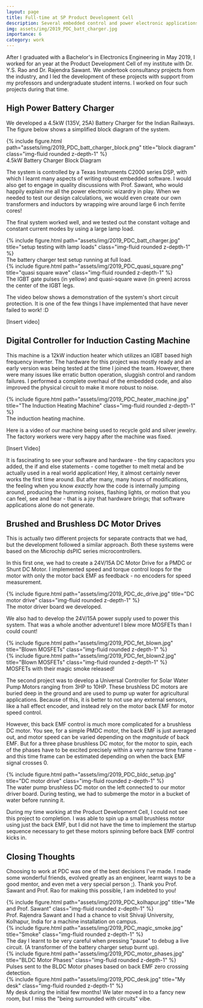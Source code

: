 ```yaml
---
layout: page
title: Full-time at SP Product Development Cell
description: Several embedded control and power electronic applications developed.
img: assets/img/2019_PDC_batt_charger.jpg
importance: 6
category: work
---
```


After I graduated with a Bachelor's in Electronics Engineering in May 2019, I worked for an year at the Product Development Cell of my institute with Dr. Y.S. Rao and Dr. Rajendra Sawant. We undertook consultancy projects from the industry, and I led the development of these projects with support from my professors and undergraduate student interns. I worked on four such projects during that time.

## High Power Battery Charger

We developed a 4.5kW (135V, 25A) Battery Charger for the Indian Railways. The figure below shows a simplified block diagram of the system.

<div class="row">
    <div class="col-sm mt-3 mt-md-0">
        {% include figure.html path="assets/img/2019_PDC_batt_charger_block.png" title="block diagram" class="img-fluid rounded z-depth-1" %}
    </div>
</div>
<div class="caption">
    4.5kW Battery Charger Block Diagram
</div>


The system is controlled by a Texas Instruments C2000 series DSP, with which I learnt many aspects of writing robust embedded software. I would also get to engage in quality discussions with Prof. Sawant, who would happily explain me all the power electronic wizardry in play. When we needed to test our design calculations, we would even create our own transformers and inductors by wrapping wire around large 6 inch ferrite cores!

The final system worked well, and we tested out the constant voltage and constant current modes by using a large lamp load. 

<div class="row">
    <div class="col-sm mt-3 mt-md-0">
        {% include figure.html path="assets/img/2019_PDC_batt_charger.jpg" title="setup testing with lamp loads" class="img-fluid rounded z-depth-1" %}
    </div>
</div>
<div class="caption">
    The battery charger test setup running at full load. 
</div>

<div class="row">
    <div class="col-sm mt-3 mt-md-0">
        {% include figure.html path="assets/img/2019_PDC_quasi_square.png" title="quasi square wave" class="img-fluid rounded z-depth-1" %}
    </div>
</div>
<div class="caption">
   The IGBT gate pulses (in yellow) and quasi-square wave (in green) across the center of the IGBT legs. 
</div>

The video below shows a demonstration of the system's short circuit protection. It is one of the few things I have implemented that have never failed to work! :D

[Insert video]

## Digital Controller for Induction Casting Machine

This machine is a 12kW induction heater which utilizes an IGBT based high frequency inverter. The hardware for this project was mostly ready and an early version was being tested at the time I joined the team. However, there were many issues like erratic button operation, sluggish control and random failures. I performed a complete overhaul of the embedded code, and also improved the physical circuit to make it more robust to noise. 

<div class="row">
    <div class="col-sm mt-3 mt-md-0">
        {% include figure.html path="assets/img/2019_PDC_heater_machine.jpg" title="The Induction Heating Machine" class="img-fluid rounded z-depth-1" %}
    </div>
</div>
<div class="caption">
    The induction heating machine.
</div>


Here is a video of our machine being used to recycle gold and silver jewelry. The factory workers were very happy after the machine was fixed. 

[Insert Video]

It is fascinating to see your software and hardware - the tiny capacitors you added, the if and else statements - come together to melt metal and be actually used in a real world application! Hey, it almost certainly never works the first time around. But after many, many hours of modifications, the feeling when you know _exactly_ how the code is internally jumping around, producing the humming noises, flashing lights, or motion that you can feel, see and hear - that is a joy that hardware brings; that software applications alone do not generate.

## Brushed and Brushless DC Motor Drives

This is actually two different projects for separate contracts that we had, but the development followed a similar approach. Both these systems were based on the Microchip dsPIC series microcontrollers.

In this first one, we had to create a 24V/15A DC Motor Drive for a PMDC or Shunt DC Motor. I implemented speed and torque control loops for the motor with only the motor back EMF as feedback - no encoders for speed measurement. 

<div class="row">
    <div class="col-sm mt-3 mt-md-0">
        {% include figure.html path="assets/img/2019_PDC_dc_drive.jpg" title="DC motor drive" class="img-fluid rounded z-depth-1" %}
    </div>
</div>
<div class="caption">
    The motor driver board we developed. 
</div>

We also had to develop the 24V/15A power supply used to power this system. That was a whole another adventure! I blew more MOSFETs than I could count!

<div class="row">
    <div class="col-sm mt-3 mt-md-0">
        {% include figure.html path="assets/img/2019_PDC_fet_blown.jpg" title="Blown MOSFETs" class="img-fluid rounded z-depth-1" %}
    </div>
    <div class="col-sm mt-3 mt-md-0">
        {% include figure.html path="assets/img/2019_PDC_fet_blown2.jpg" title="Blown MOSFETs" class="img-fluid rounded z-depth-1" %}
    </div>
</div>
<div class="caption">
    MOSFETs with their magic smoke released! 
</div>

The second project was to develop a Universal Controller for Solar Water Pump Motors ranging from 3HP to 10HP. These brushless DC motors are buried deep in the ground and are used to pump up water for agricultural applications. Because of this, it is better to not use any external sensors, like a hall effect encoder, and instead rely on the motor back EMF for motor speed control. 

However, this back EMF control is much more complicated for a brushless DC motor. You see, for a simple PMDC motor, the back EMF is just averaged out, and motor speed can be varied depending on the _magnitude_ of back EMF. But for a three phase brushless DC motor, for the motor to spin, each of the phases have to be excited precisely within a very narrow time frame - and this time frame can be estimated depending on when the back EMF signal crosses 0.

<div class="row">
    <div class="col-sm mt-3 mt-md-0">
        {% include figure.html path="assets/img/2019_PDC_bldc_setup.jpg" title="DC motor drive" class="img-fluid rounded z-depth-1" %}
    </div>
</div>
<div class="caption">
    The water pump brushless DC motor on the left connected to our motor driver board. During testing, we had to submerge the motor in a bucket of water before running it.
</div>

During my time working at the Product Development Cell, I could not see this project to completion. I was able to spin up a small brushless motor using just the back EMF, but I did not have the time to implement the startup sequence necessary to get these motors spinning before back EMF control kicks in.

## Closing Thoughts

Choosing to work at PDC was one of the best decisions I've made. I made some wonderful friends, evolved greatly as an engineer, learnt ways to be a good mentor, and even met a very special person ;). Thank you Prof. Sawant and Prof. Rao for making this possible, I am indebted to you!

<div class="row">
    <div class="col-sm mt-3 mt-md-0">
        {% include figure.html path="assets/img/2019_PDC_kolhapur.jpg" title="Me and Prof. Sawant" class="img-fluid rounded z-depth-1" %}
    </div>
</div>
<div class="caption">
    Prof. Rajendra Sawant and I had a chance to visit Shivaji University, Kolhapur, India for a machine installation on campus.
</div>

<div class="row">
    <div class="col-sm mt-3 mt-md-0">
        {% include figure.html path="assets/img/2019_PDC_magic_smoke.jpg" title="Smoke" class="img-fluid rounded z-depth-1" %}
    </div>
</div>
<div class="caption">
    The day I learnt to be very careful when pressing "pause" to debug a live circuit. (A transformer of the battery charger setup burnt up).
</div>

<div class="row">
    <div class="col-sm mt-3 mt-md-0">
        {% include figure.html path="assets/img/2019_PDC_motor_phases.jpg" title="BLDC Motor Phases" class="img-fluid rounded z-depth-1" %}
    </div>
</div>
<div class="caption">
    Pulses sent to the BLDC Motor phases based on back EMF zero crossing detection. 
</div>

<div class="row">
    <div class="col-sm mt-3 mt-md-0">
        {% include figure.html path="assets/img/2019_PDC_desk.jpg" title="My desk" class="img-fluid rounded z-depth-1" %}
    </div>
</div>
<div class="caption">
    My desk during the initial few months! We later moved in to a fancy new room, but I miss the "being surrounded with circuits" vibe. 
</div>